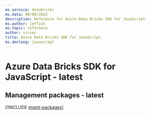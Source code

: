 ```yaml
---
ms.service: databricks
ms.data: 08/08/2022
description: Reference for Azure Data Bricks SDK for JavaScript
ms.author: jeffish
ms.topic: reference
author: xirzec
title: Azure Data Bricks SDK for JavaScript
ms.devlang: javascript
---
```

# Azure Data Bricks SDK for JavaScript - latest

## Management packages - latest
[!INCLUDE [mgmt-packages](data-bricks-mgmt-index.md)]